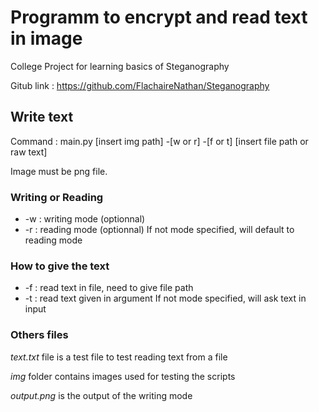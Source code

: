 # Programm to encrypt and read text in image

College Project for learning basics of Steganography

Gitub link : https://github.com/FlachaireNathan/Steganography

## Write text

Command : main.py [insert img path] -[w or r] -[f or t] [insert file path or raw text]

Image must be png file.

### Writing or Reading
* -w : writing mode (optionnal)
* -r : reading mode (optionnal)
If not mode specified, will default to reading mode

### How to give the text
* -f : read text in file, need to give file path
* -t : read text given in argument
If not mode specified, will ask text in input

### Others files

*text.txt* file is a test file to test reading text from a file

*img* folder contains images used for testing the scripts

*output.png* is the output of the writing mode
